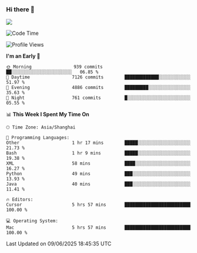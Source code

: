 ### Hi there 👋

<!--
**JJAYCHEN1e/jjaychen1e** is a ✨ _special_ ✨ repository because its `README.md` (this file) appears on your GitHub profile.

Here are some ideas to get you started:

- 🔭 I’m currently working on ...
- 🌱 I’m currently learning ...
- 👯 I’m looking to collaborate on ...
- 🤔 I’m looking for help with ...
- 💬 Ask me about ...
- 📫 How to reach me: ...
- 😄 Pronouns: ...
- ⚡ Fun fact: ...
-->

[![](https://github-readme-stats.vercel.app/api?username=jjaychen1e&show_icons=true)](https://github.com/jjaychen1e/github-readme-stats?count_private=true)

<!--START_SECTION:waka-->
![Code Time](http://img.shields.io/badge/Code%20Time-2%2C044%20hrs%2019%20mins-blue)

![Profile Views](http://img.shields.io/badge/Profile%20Views-0-blue)

**I'm an Early 🐤** 

```text
🌞 Morning                939 commits         ██░░░░░░░░░░░░░░░░░░░░░░░   06.85 % 
🌆 Daytime                7126 commits        █████████████░░░░░░░░░░░░   51.97 % 
🌃 Evening                4886 commits        █████████░░░░░░░░░░░░░░░░   35.63 % 
🌙 Night                  761 commits         █░░░░░░░░░░░░░░░░░░░░░░░░   05.55 % 
```


📊 **This Week I Spent My Time On** 

```text
🕑︎ Time Zone: Asia/Shanghai

💬 Programming Languages: 
Other                    1 hr 17 mins        █████░░░░░░░░░░░░░░░░░░░░   21.73 % 
Bash                     1 hr 9 mins         █████░░░░░░░░░░░░░░░░░░░░   19.38 % 
XML                      58 mins             ████░░░░░░░░░░░░░░░░░░░░░   16.27 % 
Python                   49 mins             ███░░░░░░░░░░░░░░░░░░░░░░   13.93 % 
Java                     40 mins             ███░░░░░░░░░░░░░░░░░░░░░░   11.41 % 

🔥 Editors: 
Cursor                   5 hrs 57 mins       █████████████████████████   100.00 % 

💻 Operating System: 
Mac                      5 hrs 57 mins       █████████████████████████   100.00 % 
```


 Last Updated on 09/06/2025 18:45:35 UTC
<!--END_SECTION:waka-->
